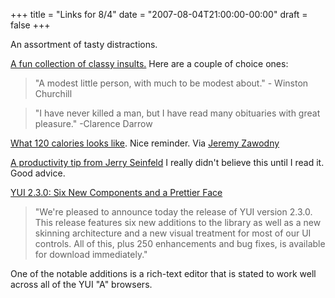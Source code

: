 +++
title = "Links for 8/4"
date = "2007-08-04T21:00:00-00:00"
draft = false
+++

An assortment of tasty distractions.

[A fun collection of classy
insults.](http://www.bspcn.com/2007/08/04/when-insults-had-class/) Here
are a couple of choice ones:

> "A modest little person, with much to be modest about." - Winston
> Churchill

> "I have never killed a man, but I have read many obituaries with
> great pleasure." -Clarence Darrow

[What 120 calories looks like](http://www.nhs.uk/pages/gallery.html).
Nice reminder. Via [Jeremy Zawodny](http://jeremy.zawodny.com/blog/)

[A productivity tip from Jerry
Seinfeld](http://lifehacker.com/software/motivation/jerry-seinfelds-productivity-secret-281626.php)
I really didn't believe this until I read it. Good advice.

[YUI 2.3.0: Six New Components and a Prettier
Face](http://yuiblog.com/blog/2007/07/31/yui-2-3-0-released/)

> "We're pleased to announce today the release of YUI version 2.3.0.
> This release features six new additions to the library as well as a
> new skinning architecture and a new visual treatment for most of our
> UI controls. All of this, plus 250 enhancements and bug fixes, is
> available for download immediately."

One of the notable additions is a rich-text editor that is stated to
work well across all of the YUI "A" browsers.

